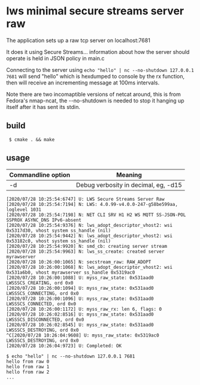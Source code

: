 # lws minimal secure streams server raw

The application sets up a raw tcp server on localhost:7681

It does it using Secure Streams... information about how the server should
operate is held in JSON policy in main.c

Connecting to the server using `echo "hello" | nc --no-shutdown 127.0.0.1 7681`
will send "hello" which is hexdumped to console by the rx function, then
will receive an incrementing message at 100ms intervals.

Note there are two incomaptible versions of netcat around, this is from Fedora's
nmap-ncat, the --no-shutdown is needed to stop it hanging up itself after it
has sent its stdin.

## build

```
 $ cmake . && make
```

## usage

Commandline option|Meaning
---|---
-d <loglevel>|Debug verbosity in decimal, eg, -d15

```
[2020/07/28 10:25:54:6747] U: LWS Secure Streams Server Raw
[2020/07/28 10:25:54:7194] N: LWS: 4.0.99-v4.0.0-247-g58be599aa, loglevel 1031
[2020/07/28 10:25:54:7198] N: NET CLI SRV H1 H2 WS MQTT SS-JSON-POL SSPROX ASYNC_DNS IPv6-absent
[2020/07/28 10:25:54:9376] N: lws_adopt_descriptor_vhost2: wsi 0x5317d30, vhost system ss_handle (nil)
[2020/07/28 10:25:54:9442] N: lws_adopt_descriptor_vhost2: wsi 0x53182c0, vhost system ss_handle (nil)
[2020/07/28 10:25:54:9920] N: smd_cb: creating server stream
[2020/07/28 10:25:54:9963] N: lws_ss_create: created server myrawserver
[2020/07/28 10:26:00:1065] N: secstream_raw: RAW_ADOPT
[2020/07/28 10:26:00:1068] N: lws_adopt_descriptor_vhost2: wsi 0x531a6b0, vhost myrawserver ss_handle 0x5319ac0
[2020/07/28 10:26:00:1088] U: myss_raw_state: 0x531aad0 LWSSSCS_CREATING, ord 0x0
[2020/07/28 10:26:00:1094] U: myss_raw_state: 0x531aad0 LWSSSCS_CONNECTING, ord 0x0
[2020/07/28 10:26:00:1096] U: myss_raw_state: 0x531aad0 LWSSSCS_CONNECTED, ord 0x0
[2020/07/28 10:26:00:1172] U: myss_raw_rx: len 6, flags: 0
[2020/07/28 10:26:02:8516] U: myss_raw_state: 0x531aad0 LWSSSCS_DISCONNECTED, ord 0x0
[2020/07/28 10:26:02:8545] U: myss_raw_state: 0x531aad0 LWSSSCS_DESTROYING, ord 0x0
^C[2020/07/28 10:26:04:9608] U: myss_raw_state: 0x5319ac0 LWSSSCS_DESTROYING, ord 0x0
[2020/07/28 10:26:04:9723] U: Completed: OK
```

```
$ echo "hello" | nc --no-shutdown 127.0.0.1 7681
hello from raw 0
hello from raw 1
hello from raw 2
...
```
